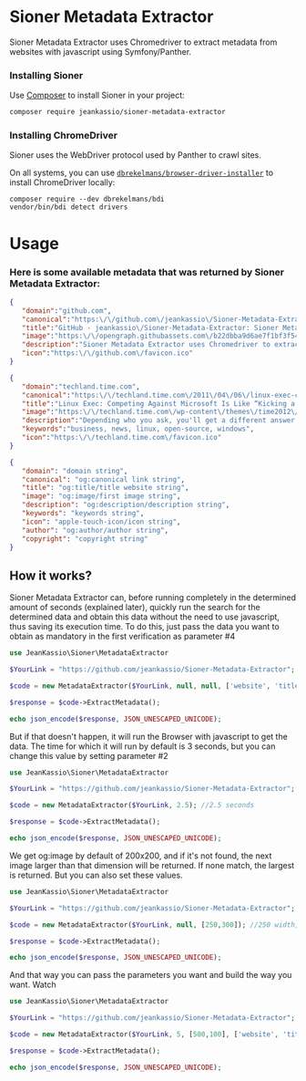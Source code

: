 # Sioner Metadata Extractor
Sioner Metadata Extractor uses Chromedriver to extract metadata from websites with javascript using Symfony/Panther.

### Installing Sioner

Use [Composer](https://getcomposer.org/) to install Sioner in your project:

 ```sh
composer require jeankassio/sioner-metadata-extractor
````

### Installing ChromeDriver

Sioner uses the WebDriver protocol used by Panther to crawl sites.

On all systems, you can use [`dbrekelmans/browser-driver-installer`](https://github.com/dbrekelmans/browser-driver-installer)
to install ChromeDriver locally:

    composer require --dev dbrekelmans/bdi
    vendor/bin/bdi detect drivers


# Usage

### Here is some available metadata that was returned by Sioner Metadata Extractor:


```json
{
   "domain":"github.com",
   "canonical":"https:\/\/github.com\/jeankassio\/Sioner-Metadata-Extractor",
   "title":"GitHub - jeankassio\/Sioner-Metadata-Extractor: Sioner Metadata Extractor uses Chromedriver to extract metadata from websites with javascript, even if it is written in PHP",
   "image":"https:\/\/opengraph.githubassets.com\/b22dbba9d6ae7f1bf3f540334ce5b7c01e728daa06739db48430ca0804af9ab0\/jeankassio\/Sioner-Metadata-Extractor",
   "description":"Sioner Metadata Extractor uses Chromedriver to extract metadata from websites with javascript, even if it is written in PHP - GitHub - jeankassio\/Sioner-Metadata-Extractor: Sioner Metadata Extracto...",
   "icon":"https:\/\/github.com\/favicon.ico"
}
```

```json
{
   "domain":"techland.time.com",
   "canonical":"https:\/\/techland.time.com\/2011\/04\/06\/linux-exec-competing-against-microsoft-is-like-kicking-a-puppy\/",
   "title":"Linux Exec: Competing Against Microsoft Is Like “Kicking a Puppy” | TIME.com",
   "image":"https:\/\/techland.time.com\/wp-content\/themes\/time2012\/library\/assets\/images\/time-logo-og.png",
   "description":"Depending who you ask, you'll get a different answer about who's winning the operating system wars. Of course, the Linux people think they've won, but here's the thing--they may be right.",
   "keywords":"business, news, linux, open-source, windows",
   "icon":"https:\/\/techland.time.com\/favicon.ico"
}
```

```json
{
   "domain": "domain string",
   "canonical": "og:canonical link string",
   "title": "og:title/title website string",
   "image": "og:image/first image string",
   "description": "og:description/description string",
   "keywords": "keywords string",
   "icon": "apple-touch-icon/icon string",
   "author": "og:author/author string",
   "copyright": "copyright string"
}
```

## How it works?

Sioner Metadata Extractor can, before running completely in the determined amount of seconds (explained later), quickly run the search for the determined data and obtain this data without the need to use javascript, thus saving its execution time.
To do this, just pass the data you want to obtain as mandatory in the first verification as parameter #4

```php
use JeanKassio\Sioner\MetadataExtractor

$YourLink = "https://github.com/jeankassio/Sioner-Metadata-Extractor";

$code = new MetadataExtractor($YourLink, null, null, ['website', 'title', 'image', 'description']);

$response = $code->ExtractMetadata();

echo json_encode($response, JSON_UNESCAPED_UNICODE);

```

But if that doesn't happen, it will run the Browser with javascript to get the data. The time for which it will run by default is 3 seconds, but you can change this value by setting parameter #2

```php
use JeanKassio\Sioner\MetadataExtractor

$YourLink = "https://github.com/jeankassio/Sioner-Metadata-Extractor";

$code = new MetadataExtractor($YourLink, 2.5); //2.5 seconds

$response = $code->ExtractMetadata();

echo json_encode($response, JSON_UNESCAPED_UNICODE);
```

We get og:image by default of 200x200, and if it's not found, the next image larger than that dimension will be returned. If none match, the largest is returned. But you can also set these values.

```php
use JeanKassio\Sioner\MetadataExtractor

$YourLink = "https://github.com/jeankassio/Sioner-Metadata-Extractor";

$code = new MetadataExtractor($YourLink, null, [250,300]); //250 width, 300 height

$response = $code->ExtractMetadata();

echo json_encode($response, JSON_UNESCAPED_UNICODE);
```

And that way you can pass the parameters you want and build the way you want. Watch

```php
use JeanKassio\Sioner\MetadataExtractor

$YourLink = "https://github.com/jeankassio/Sioner-Metadata-Extractor";

$code = new MetadataExtractor($YourLink, 5, [500,100], ['website', 'title', 'image', 'description']);

$response = $code->ExtractMetadata();

echo json_encode($response, JSON_UNESCAPED_UNICODE);
```
